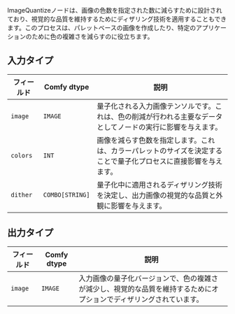 ImageQuantizeノードは、画像の色数を指定された数に減らすために設計されており、視覚的な品質を維持するためにディザリング技術を適用することもできます。このプロセスは、パレットベースの画像を作成したり、特定のアプリケーションのために色の複雑さを減らすのに役立ちます。

## 入力タイプ

| フィールド   | Comfy dtype | 説明                                                                       |
|-------------|-------------|-----------------------------------------------------------------------------------|
| `image`     | `IMAGE`     | 量子化される入力画像テンソルです。これは、色の削減が行われる主要なデータとしてノードの実行に影響を与えます。 |
| `colors`    | `INT`       | 画像を減らす色数を指定します。これは、カラーパレットのサイズを決定することで量子化プロセスに直接影響を与えます。 |
| `dither`    | `COMBO[STRING]` | 量子化中に適用されるディザリング技術を決定し、出力画像の視覚的な品質と外観に影響を与えます。 |

## 出力タイプ

| フィールド | Comfy dtype | 説明                                                                   |
|-----------|-------------|-------------------------------------------------------------------------------|
| `image`   | `IMAGE`     | 入力画像の量子化バージョンで、色の複雑さが減少し、視覚的な品質を維持するためにオプションでディザリングされています。 |
